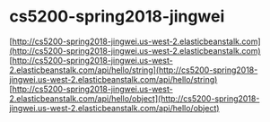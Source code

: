 # cs5200-spring2018-jingwei
[http://cs5200-spring2018-jingwei.us-west-2.elasticbeanstalk.com](http://cs5200-spring2018-jingwei.us-west-2.elasticbeanstalk.com)   
[http://cs5200-spring2018-jingwei.us-west-2.elasticbeanstalk.com/api/hello/string](http://cs5200-spring2018-jingwei.us-west-2.elasticbeanstalk.com/api/hello/string)   
[http://cs5200-spring2018-jingwei.us-west-2.elasticbeanstalk.com/api/hello/object](http://cs5200-spring2018-jingwei.us-west-2.elasticbeanstalk.com/api/hello/object)
